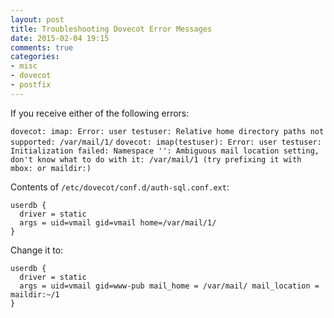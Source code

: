 ```yaml
---
layout: post
title: Troubleshooting Dovecot Error Messages
date: 2015-02-04 19:15
comments: true
categories:
- misc
- dovecot
- postfix
---
```

If you receive either of the following errors:

`dovecot: imap: Error: user testuser: Relative home directory paths not supported: /var/mail/1/`
`dovecot: imap(testuser): Error: user testuser: Initialization failed: Namespace '': Ambiguous mail location setting, don't know what to do with it: /var/mail/1 (try prefixing it with mbox: or maildir:)`


Contents of `/etc/dovecot/conf.d/auth-sql.conf.ext`:

```
userdb {
  driver = static
  args = uid=vmail gid=vmail home=/var/mail/1/
}
```

Change it to:

```
userdb {
  driver = static
  args = uid=vmail gid=www-pub mail_home = /var/mail/ mail_location = maildir:~/1
}
```












